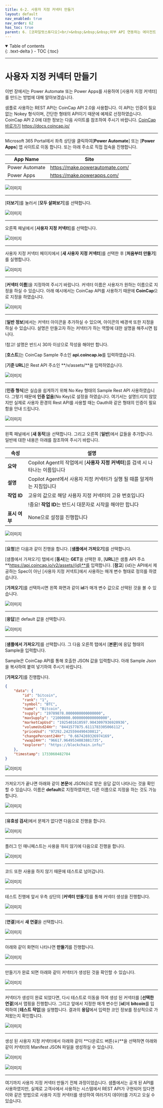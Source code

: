 ```yaml
---
title: 6-2. 사용자 지정 커넥터 만들기
layout: default
nav_enabled: true
nav_order: 62
has_toc: true
parent: 6. [코파일럿스튜디오]<br/>&nbsp;&nbsp;&nbsp;외부 API 연동하는 에이전트
---
```


<details open markdown="block">
  <summary>
    Table of contents
  </summary>
  {: .text-delta }
- TOC
{:toc}
</details>

---

# 사용자 지정 커넥터 만들기

이번 장에서는 Power Automate 또는 Power Apps를 사용하여 [사용자 지정 커넥터]를 만드는 방법에 대해 알아보겠습니다.

샘플로 사용하는 REST API는 CoinCap API 2.0을 사용합니다. 이 API는 인증이 필요 없는 Nokey 형식이며, 간단한 형태의 API이기 때문에 예제로 선정하였습니다.
CoinCap API 2.0에 대한 정보는 다음 사이트를 참조하여 주시기 바랍니다.
[CoinCap 바로가기](https://docs.coincap.io/ "CoinCap API 바로가기") https://docs.coincap.io/

---

Microsoft 365 Portal에서 좌측 상단을 클릭하여[**Power Automate**] 또는 [**Power Apps**] 앱 사이트로 이동 합니다. 또는 아래 주소로 직접 접속을 진행합니다.

|App Name|Site|
|---|---|
|Power Automate| https://make.powerautomate.com/|
|Power Apps| https://make.powerapps.com/|


![이미지](../assets/60/62_00.png)

---

[**더보기**]를 눌러서 [**모두 살펴보기**]를 선택합니다.

![이미지](../assets/60/62_01.png)

---

오른쪽 패널에서 [**사용자 지정 커넥터**]를 선택합니다.

![이미지](../assets/60/62_02.png)

---

사용자 지정 커넥터 페이지에서 [**새 사용자 지정 커넥터**]를 선택한 후 [**처음부터 만들기**]를 실행합니다.

![이미지](../assets/60/62_03.png)

---

[**커넥터 이름**]을 지정하여 주시기 바랍니다. 커넥터 이름은 사용자가 원하는 이름으로 지정을 하실 수 있습니다. 아래 예시에서는 CoinCap API를 사용하기 때문에 **CoinCap**으로 지정을 하였습니다.

![이미지](../assets/60/62_04.png)

---

[**일반 정보**]에서는 커넥터 아이콘을 추가하실 수 있으며, 아이콘의 배경색 또한 지정을 하실 수 있습니다. 설명은 만들고자 하는 커넥터가 하는 역할에 대한 설명을 해주시면 됩니다.

!참고! 설명은 반드시 30자 이상으로 작성을 해야만 합니다.

[**호스트**]는 CoinCap Sample 주소인 **api.coincap.io**를 입력하였습니다.

[**기준 URL**]은 Rest API 주소인 **/v/assets/**을 입력하였습니다. 

![이미지](../assets/60/62_05.png)

---

[**인증 형식**]은 실습을 쉽게하기 위해 No Key 형태의 Sample Rest API 사용하였습니다. 그렇기 때문에 **인증 없음**(No Key)로 설정을 하였습니다. 
여기서는 설명드리지 않았지만 실제로 사용자 환경의 Rest API를 사용할 때는 Oauth와 같은 형태의 인증이 필요함을 안내 드립니다.

![이미지](../assets/60/62_06.png)

---

왼쪽 패널에서 [**새 동작**]을 선택합니다. 그리고 오른쪽 [**일반**]에서 값들을 추가합니다. 일반에 대한 내용은 아래를 참조하여 주시기 바랍니다.

|속성|설명|
|---|---|
|**요약**| Copilot Agent의 작업에서 [**사용자 지정 커넥터**]를 검색 시 나타나는 이름입니다|
|**설명**| Copilot Agent에서 사용자 지정 커넥터가 실행 될 때를 알게하는 지침입니다|
|**작업 ID**| 고유의 값으로 해당 사용자 지정 커넥터의 고유 번호입니다|
||!중요! **작업 ID**는 반드시 대문자로 시작을 해야만 합니다|
|**표시 여부**| None으로 설정을 진행합니다|

![이미지](../assets/60/62_07.png)

---

[**요청**]은 다음과 같이 진행을 합니다. [**샘플에서 가져오기**]를 선택합니다.

[샘플에서 가져오기] 탭에서 [**동사**]는 **GET**을 선택한 후, [**URL**]은 샘플 API 주소 **https://api.coincap.io/v2/assets/{id}**를 입력합니다.
[**참고**] {id}는 API에서 제공하는 Spec이 아닌 [사용자 지정 커넥트]에서 사용하는 매개 변수 형태로 정의를 하였습니다.

[**가져오기**]를 선택하시면 왼쪽 화면과 같이 **id**가 매개 변수 값으로 선택된 것을 볼 수 있습니다.

![이미지](../assets/60/62_09.png)

---

[**응답**]은 default 값을 선택합니다.

![이미지](../assets/60/62_10.png)

---

[**샘플에서 가져오기**]를 선택합니다. 그 다음 오른쯕 탭에서 [**본문**]에 응답 형태의 Sample을 입력합니다.

Sample은 CoinCap API를 통해 호출한 JSON 값을 입력합니다. 아래 Sample Json을 복사하여 붙여 넣기하여 주시기 바랍니다.

[**가져오기**]를 진행합니다.

``` json
{
    "data": {
        "id": "bitcoin",
        "rank": "1",
        "symbol": "BTC",
        "name": "Bitcoin",
        "supply": "19789878.0000000000000000",
        "maxSupply": "21000000.0000000000000000",
        "marketCapUsd": "1925401610597.9043097936920936",
        "volumeUsd24Hr": "8441577875.6111783305066112",
        "priceUsd": "97292.2425594490430812",
        "changePercent24Hr": "0.6674269326974169",
        "vwap24Hr": "96617.9649534083881735",
        "explorer": "https://blockchain.info/"
    },
    "timestamp": 1733060482784
}
```

![이미지](../assets/60/62_12.png)

---

가져오기가 끝나면 아래와 같이 **본문**에 JSON으로 받은 응답 값이 나타나는 것을 확인할 수 있습니다. 이름은 **default**로 지정하였지만, 다른 이름으로 지정을 하는 것도 가능합니다.

![이미지](../assets/60/62_13.png)

---

[**유효성 검사**]에서 문제가 없다면 다음으로 진행을 합니다.

![이미지](../assets/60/62_14.png)

---

플러그 인 매니페스트는 사용을 하지 않기에 다음으로 진행을 합니다.

![이미지](../assets/60/62_15.png)

---

코드 또한 사용을 하지 않기 때문에 테스트로 넘어갑니다.

![이미지](../assets/60/62_16.png)

---

테스트 진행에 앞서 우측 상단의 [**커넥터 만들기**]를 통해 커넥터 생성을 진행합니다.

![이미지](../assets/60/62_17.png)

---

[**연결**]에서 **새 연결**을 선택합니다.

![이미지](../assets/60/62_18.png)

---

아래와 같이 화면이 나타나면 **만들기**를 진행합니다.

![이미지](../assets/60/62_19.png)

---

만들기가 완료 되면 아래와 같이 커넥터가 생성된 것을 확인할 수 있습니다.

![이미지](../assets/60/62_20.png)

---

커넥터가 생성이 완료 되었다면, 다시 테스트로 이동을 하여 생성 된 커넥터를 [**선택한 연결**]에서 맵핑을 진행합니다. 그리고 앞에서 지정한 매개 변수인 [**id**]에 **bitcoin**를 입력하여 [**테스트 작업**]을 실행합니다. 결과의 **응답**에서 입력한 코인 정보를 정상적으로 가져왔는지 확인합니다.

![이미지](../assets/60/62_21.png)

---

생성 된 사용자 지정 커넥터에서 아래와 같이 **다운로드 버튼(↓)**을 선택하면 아래와 같이 커넥터의 Manifest JSON 파일을 생성하실 수 있습니다.

![이미지](../assets/60/62_22.png)

![이미지](../assets/60/62_23.png)

---

여기까지 사용자 지정 커넥터 만들기 전체 과정이었습니다. 샘플에서는 공개 된 API를 사용하였지만, 실제로 고객사에서 사용하는 시스템에서 REST API가 구현되어 있다면 이와 같은 방법으로 사용자 지정 커넥터를 생성하여 여러가지 데이터를 가지고 오실 수 있습니다. 